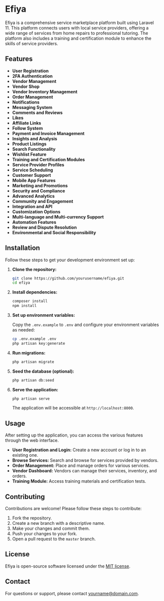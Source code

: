 # Efiya

Efiya is a comprehensive service marketplace platform built using Laravel 11. This platform connects users with local service providers, offering a wide range of services from home repairs to professional tutoring. The platform also includes a training and certification module to enhance the skills of service providers.

## Features

- **User Registration**
- **2FA Authentication**
- **Vendor Management**
- **Vendor Shop**
- **Vendor Inventory Management**
- **Order Management**
- **Notifications**
- **Messaging System**
- **Comments and Reviews**
- **Likes**
- **Affiliate Links**
- **Follow System**
- **Payment and Invoice Management**
- **Insights and Analysis**
- **Product Listings**
- **Search Functionality**
- **Wishlist Feature**
- **Training and Certification Modules**
- **Service Provider Profiles**
- **Service Scheduling**
- **Customer Support**
- **Mobile App Features**
- **Marketing and Promotions**
- **Security and Compliance**
- **Advanced Analytics**
- **Community and Engagement**
- **Integration and API**
- **Customization Options**
- **Multi-language and Multi-currency Support**
- **Automation Features**
- **Review and Dispute Resolution**
- **Environmental and Social Responsibility**

## Installation

Follow these steps to get your development environment set up:

1. **Clone the repository:**

    ```bash
    git clone https://github.com/yourusername/efiya.git
    cd efiya
    ```

2. **Install dependencies:**

    ```bash
    composer install
    npm install
    ```

3. **Set up environment variables:**

    Copy the `.env.example` to `.env` and configure your environment variables as needed:

    ```bash
    cp .env.example .env
    php artisan key:generate
    ```

4. **Run migrations:**

    ```bash
    php artisan migrate
    ```

5. **Seed the database (optional):**

    ```bash
    php artisan db:seed
    ```

6. **Serve the application:**

    ```bash
    php artisan serve
    ```

    The application will be accessible at `http://localhost:8000`.

## Usage

After setting up the application, you can access the various features through the web interface. 

- **User Registration and Login:** Create a new account or log in to an existing one.
- **Browse Services:** Search and browse for services provided by vendors.
- **Order Management:** Place and manage orders for various services.
- **Vendor Dashboard:** Vendors can manage their services, inventory, and orders.
- **Training Module:** Access training materials and certification tests.

## Contributing

Contributions are welcome! Please follow these steps to contribute:

1. Fork the repository.
2. Create a new branch with a descriptive name.
3. Make your changes and commit them.
4. Push your changes to your fork.
5. Open a pull request to the `master` branch.

## License

Efiya is open-source software licensed under the [MIT license](LICENSE).

## Contact

For questions or support, please contact [yourname@domain.com](mailto:davidessien@tersucorp.com).
